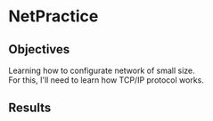 # NetPractice

## Objectives
Learning how to configurate network of small size.<br />
For this, I'll need to learn how TCP/IP protocol works.

## Results
